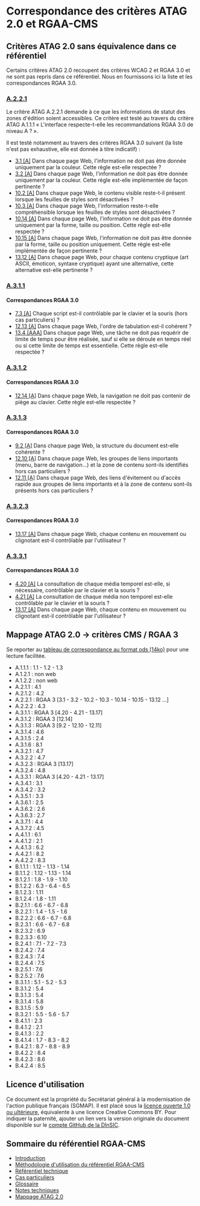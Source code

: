 # Correspondance des critères ATAG 2.0 et RGAA-CMS

## Critères ATAG&nbsp;2.0 sans équivalence dans ce référentiel

Certains critères ATAG&nbsp;2.0 recoupent des critères WCAG&nbsp;2 et RGAA&nbsp;3.0 et ne sont pas repris dans ce référentiel. Nous en fournissons ici la liste et les correspondances RGAA 3.0.

### [A.2.2.1](http://www.w3.org/TR/ATAG20/#sc_a221)

Le critère ATAG A.2.2.1 demande à ce que les informations de statut des zones d'édition soient accessibles. Ce critère est testé au travers du critère ATAG A.1.1.1 «&nbsp;L'interface respecte-t-elle les recommandations RGAA&nbsp;3.0 de niveau A&nbsp;?&nbsp;».

Il est testé notamment au travers des critères RGAA&nbsp;3.0 suivant (la liste n'est pas exhaustive, elle est donnée à titre indicatif)&nbsp;:

- [3.1 [A]](http://references.modernisation.gouv.fr/referentiel-technique-0#title-critre-31-a-dans-chaque-page-web-linformation-ne-doit-pas-tre-donne-uniquement-par-la-couleur-cette-rgle-est-elle-respecte-) Dans chaque page Web, l'information ne doit pas être donnée uniquement par la couleur. Cette règle est-elle respectée ?
- [3.2 [A]](http://references.modernisation.gouv.fr/referentiel-technique-0#title-critre-32-a-dans-chaque-page-web-linformation-ne-doit-pas-tre-donne-uniquement-par-la-couleur-cette-rgle-est-elle-implmente-de-faon-pertinente-) Dans chaque page Web, l'information ne doit pas être donnée uniquement par la couleur. Cette règle est-elle implémentée de façon pertinente ?
- [10.2 [A]](http://references.modernisation.gouv.fr/referentiel-technique-0#title-critre-102-a-dans-chaque-page-web-le-contenu-visible-reste-t-il-prsent-lorsque-les-feuilles-de-styles-sont-dsactives-) Dans chaque page Web, le contenu visible reste-t-il présent lorsque les feuilles de styles sont désactivées ?
- [10.3 [A]](http://references.modernisation.gouv.fr/referentiel-technique-0#title-critre-103-a-dans-chaque-page-web-linformation-reste-t-elle-comprhensible-lorsque-les-feuilles-de-styles-sont-dsactives-) Dans chaque page Web, l'information reste-t-elle compréhensible lorsque les feuilles de styles sont désactivées ?
- [10.14 [A]](http://references.modernisation.gouv.fr/referentiel-technique-0#title-critre-1014-a-dans-chaque-page-web-linformation-ne-doit-pas-tre-donne-uniquement-par-la-forme-taille-ou-position-cette-rgle-est-elle-respecte-) Dans chaque page Web, l'information ne doit pas être donnée uniquement par la forme, taille ou position. Cette règle est-elle respectée ?
- [10.15 [A]](http://references.modernisation.gouv.fr/referentiel-technique-0#title-critre-1015-a-dans-chaque-page-web-linformation-ne-doit-pas-tre-donne-par-la-forme-taille-ou-position-uniquement-cette-rgle-est-elle-implmente-de-faon-pertinente-) Dans chaque page Web, l'information ne doit pas être donnée par la forme, taille ou position uniquement. Cette règle est-elle implémentée de façon pertinente ?
- [13.12 [A]](http://references.modernisation.gouv.fr/referentiel-technique-0#title-critre-1312-a-dans-chaque-page-web-pour-chaque-contenu-cryptique-art-ascii-moticon-syntaxe-cryptique-ayant-une-alternative-cette-alternative-est-elle-pertinente-) Dans chaque page Web, pour chaque contenu cryptique (art ASCII, émoticon, syntaxe cryptique) ayant une alternative, cette alternative est-elle pertinente ?

### [A.3.1.1](http://www.w3.org/TR/ATAG20/#sc_a311)

#### Correspondances RGAA&nbsp;3.0

- [7.3 [A]](http://references.modernisation.gouv.fr/referentiel-technique-0#title-critre-73-a-chaque-script-est-il-contrlable-par-le-clavier-et-la-souris-hors-cas-particuliers-) Chaque script est-il contrôlable par le clavier et la souris (hors cas particuliers)&nbsp;?
- [12.13 [A]](http://references.modernisation.gouv.fr/referentiel-technique-0#title-critre-1213-a-dans-chaque-page-web-lordre-de-tabulation-est-il-cohrent-) Dans chaque page Web, l'ordre de tabulation est-il cohérent&nbsp;?
- [13.4 [AAA]](http://references.modernisation.gouv.fr/referentiel-technique-0#title-critre-134-aaa-dans-chaque-page-web-une-tche-ne-doit-pas-requrir-de-limite-de-temps-pour-tre-ralise-sauf-si-elle-se-droule-en-temps-rel-ou-si-cette-limite-de-temps-est-essentielle-cette-rgle-est-elle-respecte-) Dans chaque page Web, une tâche ne doit pas requérir de limite de temps pour être réalisée, sauf si elle se déroule en temps réel ou si cette limite de temps est essentielle. Cette règle est-elle respectée&nbsp;?

### [A.3.1.2](http://www.w3.org/TR/ATAG20/#sc_a312)

#### Correspondances RGAA&nbsp;3.0 

- [12.14 [A]](http://references.modernisation.gouv.fr/referentiel-technique-0#title-critre-1214-a-dans-chaque-page-web-la-navigation-ne-doit-pas-contenir-de-pige-au-clavier-cette-rgle-est-elle-respecte-) Dans chaque page Web, la navigation ne doit pas contenir de piège au clavier. Cette règle est-elle respectée&nbsp;? 

### [A.3.1.3](http://www.w3.org/TR/ATAG20/#sc_a313)

#### Correspondances RGAA&nbsp;3.0 
- [9.2 [A]](http://references.modernisation.gouv.fr/referentiel-technique-0#title-critre-92-a-dans-chaque-page-web-la-structure-du-document-est-elle-cohrente-) Dans chaque page Web, la structure du document est-elle cohérente&nbsp;?
- [12.10 [A]](http://references.modernisation.gouv.fr/referentiel-technique-0#title-critre-1210-a-dans-chaque-page-web-les-groupes-de-liens-importants-menu-barre-de-navigation-et-la-zone-de-contenu-sont-ils-identifis-hors-cas-particuliers-) Dans chaque page Web, les groupes de liens importants (menu, barre de navigation&hellip;) et la zone de contenu sont-ils identifiés hors cas particuliers&nbsp;? 
- [12.11 [A]](http://references.modernisation.gouv.fr/referentiel-technique-0#title-critre-1211-a-dans-chaque-page-web-des-liens-dvitement-ou-daccs-rapide-aux-groupes-de-liens-importants-et-la-zone-de-contenu-sont-ils-prsents-hors-cas-particuliers-) Dans chaque page Web, des liens d'évitement ou d'accès rapide aux groupes de liens importants et à la zone de contenu sont-ils présents hors cas particuliers&nbsp;?

### [A.3.2.3](http://www.w3.org/TR/ATAG20/#sc_a323)

#### Correspondances RGAA&nbsp;3.0 
- [13.17 [A]](http://references.modernisation.gouv.fr/referentiel-technique-0#title-critre-1317-a-dans-chaque-page-web-chaque-contenu-en-mouvement-ou-clignotant-est-il-contrlable-par-lutilisateur-) Dans chaque page Web, chaque contenu en mouvement ou clignotant est-il contrôlable par l'utilisateur ? 

### [A.3.3.1](http://www.w3.org/TR/ATAG20/#sc_a331)

#### Correspondances RGAA&nbsp;3.0
- [4.20 [A]](http://references.modernisation.gouv.fr/referentiel-technique-0#title-critre-420-a-la-consultation-de-chaque-mdia-temporel-est-elle-si-ncessaire-contrlable-par-le-clavier-et-la-souris-) La consultation de chaque média temporel est-elle, si nécessaire, contrôlable par le clavier et la souris ? 
- [4.21 [A]](http://references.modernisation.gouv.fr/referentiel-technique-0#title-critre-421-a-la-consultation-de-chaque-mdia-non-temporel-est-elle-contrlable-par-le-clavier-et-la-souris-) La consultation de chaque média non temporel est-elle contrôlable par le clavier et la souris ? 
- [13.17 [A]](http://references.modernisation.gouv.fr/referentiel-technique-0#title-critre-1317-a-dans-chaque-page-web-chaque-contenu-en-mouvement-ou-clignotant-est-il-contrlable-par-lutilisateur-) Dans chaque page Web, chaque contenu en mouvement ou clignotant est-il contrôlable par l'utilisateur ? 

## Mappage ATAG 2.0 -> critères CMS / RGAA 3 

Se reporter au [tableau de correspondance au format ods (14ko)](correspondance-ATAG-RGAACMS.ods) pour une lecture facilitée.

- A.1.1.1	:	1.1 - 1.2 - 1.3
- A.1.2.1	:	non web
- A.1.2.2	:	non web	
- A.2.1.1	:	4.1 
- A.2.1.2	:	4.2
- A.2.2.1	:	RGAA 3 [3.1	-	3.2	-	10.2	-	10.3	-	10.14	-	10.15	-	13.12	&hellip;]
- A.2.2.2	:	4.3
- A.3.1.1	:	RGAA 3 [4.20	-	4.21	-	13.17]
- A.3.1.2	:	RGAA 3 [12.14]
- A.3.1.3	:	RGAA 3 [9.2	-	12.10	-	12.11]
- A.3.1.4	:	4.6
- A.3.1.5	:	2.4
- A.3.1.6	:	8.1
- A.3.2.1	:	4.7
- A.3.2.2	:	4.7
- A.3.2.3	:	RGAA 3 [13.17]
- A.3.2.4	:	4.8
- A.3.3.1	: RGAA 3 [4.20	-	4.21	-	13.17]
- A.3.4.1	:	3.1
- A.3.4.2	:	3.2
- A.3.5.1	:	3.3
- A.3.6.1	:	2.5
- A.3.6.2	:	2.6 
- A.3.6.3	: 2.7
- A.3.7.1	:	4.4
- A.3.7.2	:	4.5
- A.4.1.1	:	6.1
- A.4.1.2	:	2.1
- A.4.1.3	: 6.2
- A.4.2.1	:	8.2
- A.4.2.2	:	8.3
- B.1.1.1	: 1.12	-	1.13	-	1.14
- B.1.1.2	: 1.12	-	1.13	-	1.14
- B.1.2.1 : 1.8	-	1.9	-	1.10
- B.1.2.2	:	6.3 - 6.4 - 6.5
- B.1.2.3	: 1.11
- B.1.2.4	: 1.8 -	1.11
- B.2.1.1	: 6.6	-	6.7	-	6.8
- B.2.2.1	:	1.4	-	1.5	-	1.6
- B.2.2.2	:	6.6	-	6.7	-	6.8
- B.2.3.1	:	6.6	-	6.7	-	6.8
- B.2.3.2 : 6.9
- B.2.3.3	:	6.10
- B.2.4.1	:	7.1 - 7.2	-	7.3
- B.2.4.2	:	7.4
- B.2.4.3	:	7.4
- B.2.4.4	:	7.5
- B.2.5.1	: 7.6
- B.2.5.2	:	7.6
- B.3.1.1	: 5.1	-	5.2	-	5.3
- B.3.1.2	: 5.4
- B.3.1.3	: 5.4
- B.3.1.4	:	5.8
- B.3.1.5	:	5.9
- B.3.2.1	:	5.5	-	5.6	-	5.7
- B.4.1.1	:	2.3
- B.4.1.2 :	2.1
- B.4.1.3	: 2.2
- B.4.1.4	: 1.7	-	8.3	-	8.2
- B.4.2.1	:	8.7	-	8.8	-	8.9
- B.4.2.2	:	8.4
- B.4.2.3	: 8.6
- B.4.2.4	:	8.5

## Licence d'utilisation

Ce document est la propriété du Secrétariat général à la modernisation de l'action publique français (SGMAP). Il est placé sous la [licence ouverte 1.0 ou ultérieure](https://www.etalab.gouv.fr/licence-ouverte-open-licence), équivalente à une licence <span lang="en">Creative Commons BY</span>. Pour indiquer la paternité, ajouter un lien vers la version originale du document disponible sur le [compte <span lang="en">GitHub</span> de la DInSIC](https://github.com/DISIC).

## Sommaire du référentiel RGAA-CMS

- [Introduction](intro.md)
- [Méthodologie d'utilisation du référentiel RGAA-CMS](methodo.md)
- [Référentiel technique](criteres.md)
- [Cas particuliers](cas-particuliers.md)
- [Glossaire](glossaire.md)
- [Notes techniques](notes-techniques.md)
- [Mappage ATAG 2.0](mappage.md)

